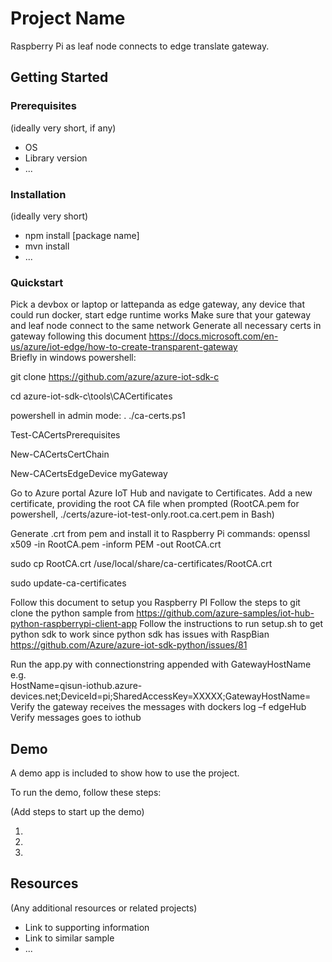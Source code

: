 # Project Name

Raspberry Pi as leaf node connects to edge translate gateway.

## Getting Started

### Prerequisites

(ideally very short, if any)

- OS
- Library version
- ...

### Installation

(ideally very short)

- npm install [package name]
- mvn install
- ...

### Quickstart
Pick a devbox or laptop or lattepanda as edge gateway, any device that could run docker, start edge runtime works 
Make sure that your gateway and leaf node connect to the same network 
Generate all necessary certs in gateway following this document https://docs.microsoft.com/en-us/azure/iot-edge/how-to-create-transparent-gateway  
Briefly in windows powershell:  
 
git clone https://github.com/azure/azure-iot-sdk-c 
 
cd azure-iot-sdk-c\tools\CACertificates 
 
powershell in admin mode: . ./ca-certs.ps1 
 
Test-CACertsPrerequisites 
 
New-CACertsCertChain 
 
New-CACertsEdgeDevice myGateway 
 
Go to Azure portal Azure IoT Hub and navigate to Certificates. Add a new certificate, providing the root CA file when prompted (RootCA.pem  for powershell, ./certs/azure-iot-test-only.root.ca.cert.pem in Bash) 
 
Generate .crt from pem and install it to Raspberry Pi 
commands: 
openssl x509 -in RootCA.pem -inform PEM -out RootCA.crt 
 
sudo cp RootCA.crt /use/local/share/ca-certificates/RootCA.crt 
 
sudo update-ca-certificates 
 
Follow this document to setup you Raspberry PI 
Follow the steps to git clone the python sample from https://github.com/azure-samples/iot-hub-python-raspberrypi-client-app 
Follow the instructions to run setup.sh to get python sdk to work since python sdk has issues with RaspBian https://github.com/Azure/azure-iot-sdk-python/issues/81 
 
Run the app.py with connectionstring appended with GatewayHostName 
e.g.  
HostName=qisun-iothub.azure-devices.net;DeviceId=pi;SharedAccessKey=XXXXX;GatewayHostName=<gateway machine name> 
Verify the gateway receives the messages with dockers log –f edgeHub 
Verify messages goes to iothub 
 
 

## Demo

A demo app is included to show how to use the project.

To run the demo, follow these steps:

(Add steps to start up the demo)

1.
2.
3.

## Resources

(Any additional resources or related projects)

- Link to supporting information
- Link to similar sample
- ...
